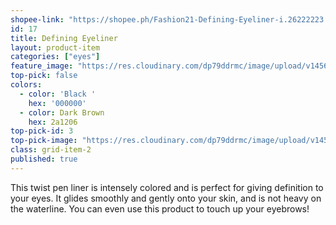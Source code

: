 ```yaml
---
shopee-link: "https://shopee.ph/Fashion21-Defining-Eyeliner-i.26222223.826165462"
id: 17
title: Defining Eyeliner
layout: product-item
categories: ["eyes"]
feature_image: "https://res.cloudinary.com/dp79ddrmc/image/upload/v1456717061/products/defining-eyeliner.jpg"
top-pick: false
colors:
  - color: 'Black '
    hex: '000000'
  - color: Dark Brown
    hex: 2a1206
top-pick-id: 3
top-pick-image: "https://res.cloudinary.com/dp79ddrmc/image/upload/v1456804124/top-pick/definingLiner.jpg"
class: grid-item-2
published: true
---
```

This twist pen liner is intensely colored and is perfect for giving definition to your eyes. It glides smoothly and gently onto your skin, and is not heavy on the waterline.  You can even use this product to touch up your eyebrows!
